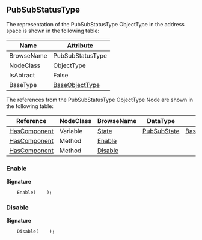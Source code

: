 <!-- objecttype -->
## PubSubStatusType

The representation of the PubSubStatusType ObjectType in the address space is shown in the following table:  

|Name|Attribute|
|---|---|
|BrowseName|PubSubStatusType|
|NodeClass|ObjectType|
|IsAbtract|False|
|BaseType|[BaseObjectType](../../../Part5/ObjectTypes/BaseObjectType/readme.md)|

The references from the PubSubStatusType ObjectType Node are shown in the following table:  

|Reference|NodeClass|BrowseName|DataType|TypeDefinition|ModellingRule|
|---|---|---|---|---|---|
|[HasComponent](../../../Part3/ReferenceTypes/HasComponent/readme.md)|Variable|[State](#State)|[PubSubState](../../../Part14/DataTypes/PubSubState/readme.md)|[BaseDataVariableType](../../Part5/VariableTypes/BaseDataVariableType/readme.md)|[Mandatory](../../Objects/Mandatory/readme.md)|
|[HasComponent](../../../Part3/ReferenceTypes/HasComponent/readme.md)|Method|[Enable](#Enable)|||[Optional](../../Objects/Optional/readme.md)|
|[HasComponent](../../../Part3/ReferenceTypes/HasComponent/readme.md)|Method|[Disable](#Disable)|||[Optional](../../Objects/Optional/readme.md)|

### <a name="Enable"></a>Enable

**Signature**
```
    Enable(    );
```
### <a name="Disable"></a>Disable

**Signature**
```
    Disable(    );
```

